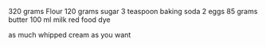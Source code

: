 320 grams Flour
120 grams sugar
3 teaspoon baking soda
2 eggs
85 grams butter
100 ml milk
red food dye

as much whipped cream as you want